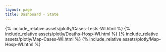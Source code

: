 ```yaml
---
layout: page
title: Dashboard - State
---
```

{% include_relative assets/plotly/Cases-Tests-WI.html %}
{% include_relative assets/plotly/Deaths-Hosp-WI.html %}
{% include_relative assets/plotly/Map-Cases-WI.html %}
{% include_relative assets/plotly/Map-Hosp-WI.html %}

